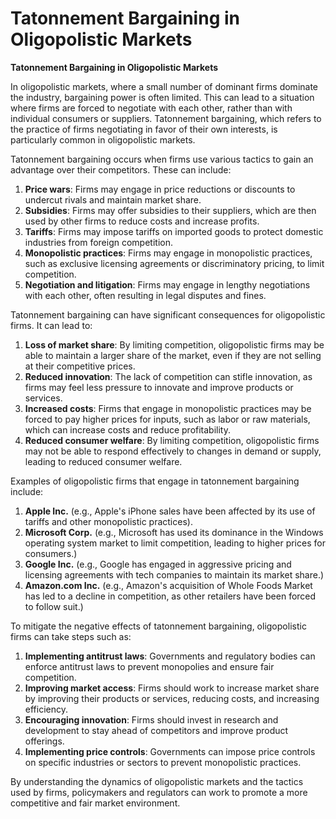 # Tatonnement Bargaining in Oligopolistic Markets

**Tatonnement Bargaining in Oligopolistic Markets**

In oligopolistic markets, where a small number of dominant firms dominate the industry, bargaining power is often limited. This can lead to a situation where firms are forced to negotiate with each other, rather than with individual consumers or suppliers. Tatonnement bargaining, which refers to the practice of firms negotiating in favor of their own interests, is particularly common in oligopolistic markets.

Tatonnement bargaining occurs when firms use various tactics to gain an advantage over their competitors. These can include:

1. **Price wars**: Firms may engage in price reductions or discounts to undercut rivals and maintain market share.
2. **Subsidies**: Firms may offer subsidies to their suppliers, which are then used by other firms to reduce costs and increase profits.
3. **Tariffs**: Firms may impose tariffs on imported goods to protect domestic industries from foreign competition.
4. **Monopolistic practices**: Firms may engage in monopolistic practices, such as exclusive licensing agreements or discriminatory pricing, to limit competition.
5. **Negotiation and litigation**: Firms may engage in lengthy negotiations with each other, often resulting in legal disputes and fines.

Tatonnement bargaining can have significant consequences for oligopolistic firms. It can lead to:

1. **Loss of market share**: By limiting competition, oligopolistic firms may be able to maintain a larger share of the market, even if they are not selling at their competitive prices.
2. **Reduced innovation**: The lack of competition can stifle innovation, as firms may feel less pressure to innovate and improve products or services.
3. **Increased costs**: Firms that engage in monopolistic practices may be forced to pay higher prices for inputs, such as labor or raw materials, which can increase costs and reduce profitability.
4. **Reduced consumer welfare**: By limiting competition, oligopolistic firms may not be able to respond effectively to changes in demand or supply, leading to reduced consumer welfare.

Examples of oligopolistic firms that engage in tatonnement bargaining include:

1. **Apple Inc.** (e.g., Apple's iPhone sales have been affected by its use of tariffs and other monopolistic practices).
2. **Microsoft Corp.** (e.g., Microsoft has used its dominance in the Windows operating system market to limit competition, leading to higher prices for consumers.)
3. **Google Inc.** (e.g., Google has engaged in aggressive pricing and licensing agreements with tech companies to maintain its market share.)
4. **Amazon.com Inc.** (e.g., Amazon's acquisition of Whole Foods Market has led to a decline in competition, as other retailers have been forced to follow suit.)

To mitigate the negative effects of tatonnement bargaining, oligopolistic firms can take steps such as:

1. **Implementing antitrust laws**: Governments and regulatory bodies can enforce antitrust laws to prevent monopolies and ensure fair competition.
2. **Improving market access**: Firms should work to increase market share by improving their products or services, reducing costs, and increasing efficiency.
3. **Encouraging innovation**: Firms should invest in research and development to stay ahead of competitors and improve product offerings.
4. **Implementing price controls**: Governments can impose price controls on specific industries or sectors to prevent monopolistic practices.

By understanding the dynamics of oligopolistic markets and the tactics used by firms, policymakers and regulators can work to promote a more competitive and fair market environment.
